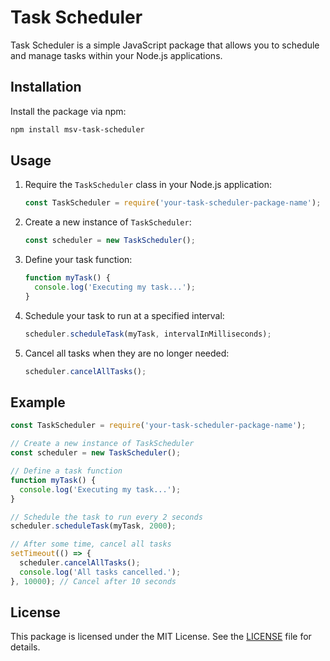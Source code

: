 # Task Scheduler

Task Scheduler is a simple JavaScript package that allows you to schedule and manage tasks within your Node.js applications.

## Installation

Install the package via npm:

```bash
npm install msv-task-scheduler
```

## Usage

1. Require the `TaskScheduler` class in your Node.js application:

    ```javascript
    const TaskScheduler = require('your-task-scheduler-package-name');
    ```

2. Create a new instance of `TaskScheduler`:

    ```javascript
    const scheduler = new TaskScheduler();
    ```

3. Define your task function:

    ```javascript
    function myTask() {
      console.log('Executing my task...');
    }
    ```

4. Schedule your task to run at a specified interval:

    ```javascript
    scheduler.scheduleTask(myTask, intervalInMilliseconds);
    ```

5. Cancel all tasks when they are no longer needed:

    ```javascript
    scheduler.cancelAllTasks();
    ```

## Example

```javascript
const TaskScheduler = require('your-task-scheduler-package-name');

// Create a new instance of TaskScheduler
const scheduler = new TaskScheduler();

// Define a task function
function myTask() {
  console.log('Executing my task...');
}

// Schedule the task to run every 2 seconds
scheduler.scheduleTask(myTask, 2000);

// After some time, cancel all tasks
setTimeout(() => {
  scheduler.cancelAllTasks();
  console.log('All tasks cancelled.');
}, 10000); // Cancel after 10 seconds
```

## License

This package is licensed under the MIT License. See the [LICENSE](LICENSE) file for details.
